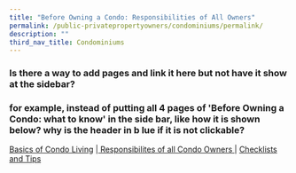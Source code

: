 ```yaml
---
title: "Before Owning a Condo: Responsibilities of All Owners"
permalink: /public-privatepropertyowners/condominiums/permalink/
description: ""
third_nav_title: Condominiums
---
```

### Is there a way to add pages and link it here but not have it show at the sidebar?
### 
### for example, instead of putting all 4 pages of 'Before Owning a Condo: what to know' in the side bar, like how it is shown below? why is the header in b lue if it is not clickable?

[Basics of Condo Living](www1.bca.gov.sg) |[ Responsibilites of all Condo Owners ](www1.bca.gov.sg)| [Checklists and Tips](www1.bca.gov.sg)